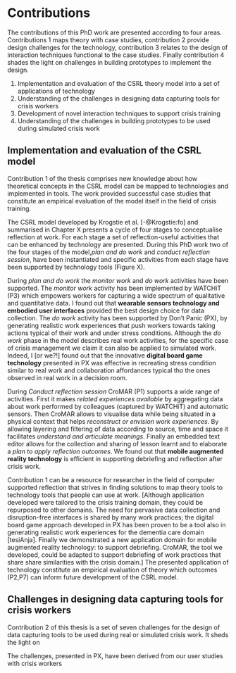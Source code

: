 
# Contributions 

The contributions of this PhD work are presented according to four areas. Contributions 1 maps theory with case studies, contribution 2 provide design challenges for the technology, contribution 3 relates to the design of interaction techniques functional to the case studies. Finally contribution 4 shades the light on challenges in building prototypes to implement the design. 

1. Implementation and evaluation of the CSRL theory model into a set of applications of technology
2. Understanding of the challenges in designing data capturing tools for crisis workers 
3. Development of novel interaction techniques to support crisis training
4. Understanding of the challenges in building prototypes to be used during simulated crisis work

## Implementation and evaluation of the CSRL model 

Contribution 1 of the thesis comprises new knowledge about how theoretical concepts in the CSRL model can be mapped to technologies and implemented in tools. The work provided successful case studies that constitute an empirical evaluation of the model itself in the field of crisis training. 

The CSRL model developed by Krogstie et al. [-@Krogstie:fo] and summarised in Chapter X presents a cycle of four stages to conceptualise reflection at work. For each stage a set of reflection-useful activities that can be enhanced by technology are presented. During this PhD work two of the four stages of the model,*plan and do work* and *conduct reflection session*, have been instantiated and specific activities from each stage have been supported by technology tools (Figure X). 

During *plan and do work* the *monitor work* and *do work* activities have been supported. The *monitor work* activity has been implemented by WATCHiT (P3) which empowers workers for capturing a wide spectrum of qualitative and quantitative data. I found out that **wearable sensors technology and embodied user interfaces** provided the best design choice for data collection. The *do work* activity has been supported by Don’t Panic (PX), by generating realistic work experiences that push workers towards taking actions typical of their work and under stress conditions. Although the *do work* phase in the model describes real work activities, for the specific case of crisis management we claim it can also be applied to simulated work. Indeed, I [or we?!] found out that the innovative **digital board game technology** presented in PX was effective in recreating stress condition similar to real work and collaboration affordances typical tho the ones observed in real work in a decision room. 

During *Conduct reflection session* CroMAR (P1) supports a wide range of activities. First it makes *related experiences available* by aggregating data about work performed by colleagues (captured by WATCHiT) and automatic sensors. Then CroMAR allows to visualise data while being situated in a physical context that helps *reconstruct or envision work experiences*. By allowing layering and filtering of data according to source, time and space it facilitates *understand and articulate meanings*. Finally an embedded text editor allows for the collection and sharing of lesson learnt and to elaborate a *plan to apply reflection outcomes*. We found out that **mobile augmented reality technology** is efficient in supporting debriefing and reflection after crisis work.

Contribution 1 can be a resource for researcher in the field of computer supported reflection that strives in finding solutions  to map theory tools to technology tools that people can use at work. [Although application developed were tailored to the crisis training domain, they could be repurposed to other domains. The need for pervasive data collection and disruption-free interfaces is shared by many work practices; the digital board game approach developed in PX has been proven to be a tool also in generating realistic work experiences for the dementia care domain [tesiAnja]. Finally we demonstrated a new application domain for mobile augmented reality technology: to support debriefing. CroMAR, the tool we developed, could be adapted to support debriefing of work practices that share share  similarities with the crisis domain.] The presented application of technology constitute an empirical evaluation of theory which outcomes (P2,P7) can inform future development of the CSRL model.

## Challenges in designing data capturing tools for crisis workers

Contribution 2 of this thesis is a set of seven challenges for the design of data capturing tools to be used during real or simulated crisis work. It sheds the light on 

The challenges, presented in PX, have been derived from our user studies with crisis workers